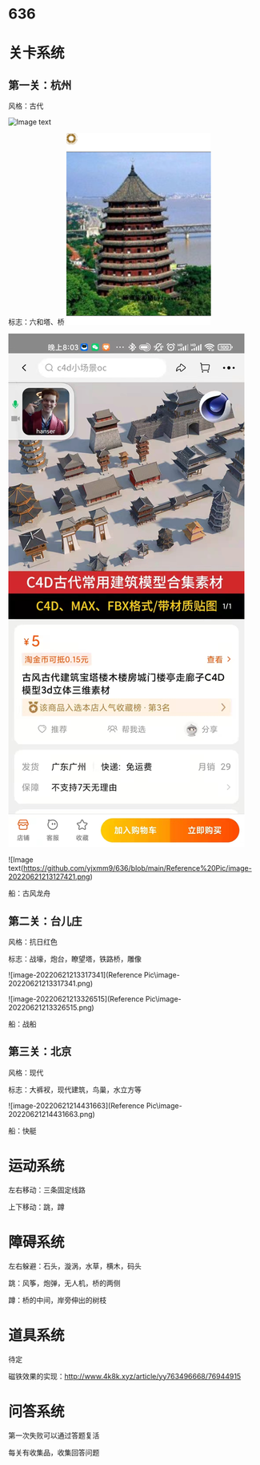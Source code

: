 # 636

# 关卡系统

## 第一关：杭州

风格：古代

![Image text](https://github.com/yjxmm9/636/blob/main/Reference%20Pic/image-20220621213127421.png)

标志：六和塔、桥
![Image text](https://github.com/yjxmm9/636/blob/main/Reference%20Pic/image-20220621213140749.png)

![Image text](https://github.com/yjxmm9/636/blob/main/Reference%20Pic/image-20220621213223391.png)

![Image text(https://github.com/yjxmm9/636/blob/main/Reference%20Pic/image-20220621213127421.png)

船：古风龙舟







## 第二关：台儿庄

风格：抗日红色

标志：战壕，炮台，瞭望塔，铁路桥，雕像

![image-20220621213317341](Reference Pic\image-20220621213317341.png)



![image-20220621213326515](Reference Pic\image-20220621213326515.png)



船：战船





## 第三关：北京

风格：现代

标志：大裤衩，现代建筑，鸟巢，水立方等

![image-20220621214431663](Reference Pic\image-20220621214431663.png)

船：快艇



# 运动系统

左右移动：三条固定线路

上下移动：跳，蹲







# 障碍系统

左右躲避：石头，漩涡，水草，横木，码头

跳：风筝，炮弹，无人机，桥的两侧

蹲：桥的中间，岸旁伸出的树枝



# 道具系统

待定

磁铁效果的实现：http://www.4k8k.xyz/article/yy763496668/76944915





# 问答系统

第一次失败可以通过答题复活

每关有收集品，收集回答问题
